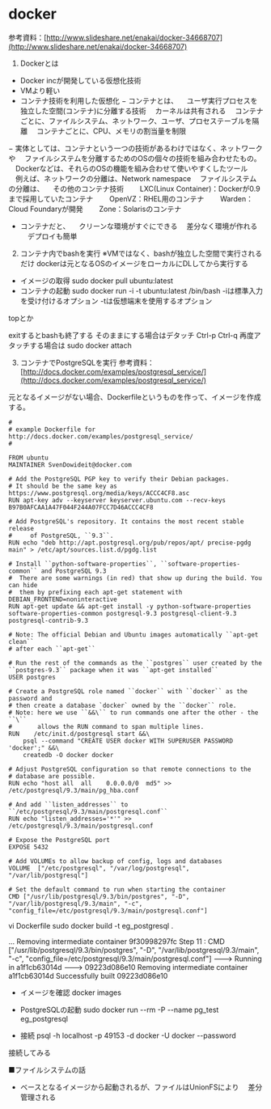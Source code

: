 docker
========

参考資料：[http://www.slideshare.net/enakai/docker-34668707](http://www.slideshare.net/enakai/docker-34668707)

1. Dockerとは
- Docker incが開発している仮想化技術
- VMより軽い
- コンテナ技術を利用した仮想化
− コンテナとは、
　ユーザ実行プロセスを独立した空間(コンテナ)に分離する技術
　カーネルは共有される
　コンテナごとに、ファイルシステム、ネットワーク、ユーザ、プロセステーブルを隔離
　コンテナごとに、CPU、メモリの割当量を制限

− 実体としては、コンテナという一つの技術があるわけではなく、ネットワークや
　ファイルシステムを分離するためのOSの個々の技術を組み合わせたもの。
　Dockerなどは、それらのOSの機能を組み合わせて使いやすくしたツール
　例えば、ネットワークの分離は、Network namespace
　ファイルシステムの分離は、
　その他のコンテナ技術
　　LXC(Linux Container)：Dockerが0.9まで採用していたコンテナ
　　OpenVZ：RHEL用のコンテナ
　　Warden：Cloud Foundaryが開発
　　Zone：Solarisのコンテナ
　
- コンテナだと、
　クリーンな環境がすぐにできる
　差分なく環境が作れる
　デプロイも簡単


2. コンテナ内でbashを実行
※VMではなく、bashが独立した空間で実行されるだけ
dockerは元となるOSのイメージをローカルにDLしてから実行する
- イメージの取得
sudo docker pull ubuntu:latest
- コンテナの起動
sudo docker run -i -t ubuntu:latest /bin/bash
-iは標準入力を受け付けるオプション
-tは仮想端末を使用するオプション

topとか

exitするとbashも終了する
そのままにする場合はデタッチ
Ctrl-p Ctrl-q
再度アタッチする場合は
sudo docker attach <CID>


3. コンテナでPostgreSQLを実行
参考資料：[http://docs.docker.com/examples/postgresql_service/](http://docs.docker.com/examples/postgresql_service/)

元となるイメージがない場合、Dockerfileというものを作って、イメージを作成する。

```
#
# example Dockerfile for http://docs.docker.com/examples/postgresql_service/
#

FROM ubuntu
MAINTAINER SvenDowideit@docker.com

# Add the PostgreSQL PGP key to verify their Debian packages.
# It should be the same key as https://www.postgresql.org/media/keys/ACCC4CF8.asc
RUN apt-key adv --keyserver keyserver.ubuntu.com --recv-keys B97B0AFCAA1A47F044F244A07FCC7D46ACCC4CF8

# Add PostgreSQL's repository. It contains the most recent stable release
#     of PostgreSQL, ``9.3``.
RUN echo "deb http://apt.postgresql.org/pub/repos/apt/ precise-pgdg main" > /etc/apt/sources.list.d/pgdg.list

# Install ``python-software-properties``, ``software-properties-common`` and PostgreSQL 9.3
#  There are some warnings (in red) that show up during the build. You can hide
#  them by prefixing each apt-get statement with DEBIAN_FRONTEND=noninteractive
RUN apt-get update && apt-get install -y python-software-properties software-properties-common postgresql-9.3 postgresql-client-9.3 postgresql-contrib-9.3

# Note: The official Debian and Ubuntu images automatically ``apt-get clean``
# after each ``apt-get``

# Run the rest of the commands as the ``postgres`` user created by the ``postgres-9.3`` package when it was ``apt-get installed``
USER postgres

# Create a PostgreSQL role named ``docker`` with ``docker`` as the password and
# then create a database `docker` owned by the ``docker`` role.
# Note: here we use ``&&\`` to run commands one after the other - the ``\``
#       allows the RUN command to span multiple lines.
RUN    /etc/init.d/postgresql start &&\
    psql --command "CREATE USER docker WITH SUPERUSER PASSWORD 'docker';" &&\
    createdb -O docker docker

# Adjust PostgreSQL configuration so that remote connections to the
# database are possible. 
RUN echo "host all  all    0.0.0.0/0  md5" >> /etc/postgresql/9.3/main/pg_hba.conf

# And add ``listen_addresses`` to ``/etc/postgresql/9.3/main/postgresql.conf``
RUN echo "listen_addresses='*'" >> /etc/postgresql/9.3/main/postgresql.conf

# Expose the PostgreSQL port
EXPOSE 5432

# Add VOLUMEs to allow backup of config, logs and databases
VOLUME  ["/etc/postgresql", "/var/log/postgresql", "/var/lib/postgresql"]

# Set the default command to run when starting the container
CMD ["/usr/lib/postgresql/9.3/bin/postgres", "-D", "/var/lib/postgresql/9.3/main", "-c", "config_file=/etc/postgresql/9.3/main/postgresql.conf"]
```

vi Dockerfile
sudo docker build -t eg_postgresql .

...
Removing intermediate container 9f30998297fc
Step 11 : CMD ["/usr/lib/postgresql/9.3/bin/postgres", "-D", "/var/lib/postgresql/9.3/main", "-c", "config_file=/etc/postgresql/9.3/main/postgresql.conf"]
 ---> Running in a1f1cb63014d
 ---> 09223d086e10
Removing intermediate container a1f1cb63014d
Successfully built 09223d086e10

- イメージを確認
docker images

- PostgreSQLの起動
sudo docker run --rm -P --name pg_test eg_postgresql

- 接続
psql -h localhost -p 49153 -d docker -U docker --password

接続してみる


■ファイルシステムの話
- ベースとなるイメージから起動されるが、ファイルはUnionFSにより
　差分管理される


